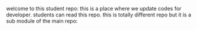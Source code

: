 welcome to this student repo:
this is a place where we update codes for developer.
students can read this repo.
this is totally different repo 
but it is a sub module of the main repo:
